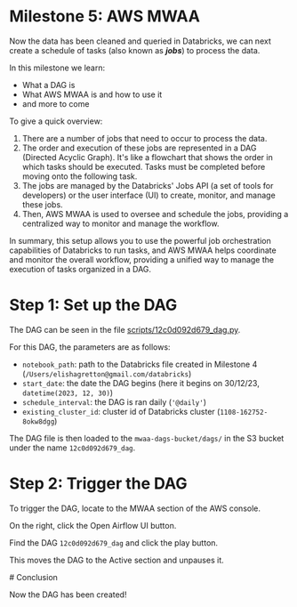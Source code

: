 # Milestone 5: AWS MWAA

Now the data has been cleaned and queried in Databricks, we can next create a schedule of tasks (also known as **_jobs_**) to process the data.

In this milestone we learn:

- What a DAG is
- What AWS MWAA is and how to use it
- and more to come

To give a quick overview:

1. There are a number of jobs that need to occur to process the data.
2. The order and execution of these jobs are represented in a DAG (Directed Acyclic Graph). It's like a flowchart that shows the order in which tasks should be executed. Tasks must be completed before moving onto the following task.
3. The jobs are managed by the Databricks' Jobs API (a set of tools for developers) or the user interface (UI) to create, monitor, and manage these jobs.
4. Then, AWS MWAA is used to oversee and schedule the jobs, providing a centralized way to monitor and manage the workflow.

In summary, this setup allows you to use the powerful job orchestration capabilities of Databricks to run tasks, and AWS MWAA helps coordinate and monitor the overall workflow, providing a unified way to manage the execution of tasks organized in a DAG.

# Step 1: Set up the DAG

The DAG can be seen in the file [scripts/12c0d092d679_dag.py](../scripts/12c0d092d679_dag.py).

For this DAG, the parameters are as follows:

- `notebook_path`: path to the Databricks file created in Milestone 4 (`/Users/elishagretton@gmail.com/databricks`)
- `start_date`: the date the DAG begins (here it begins on 30/12/23, `datetime(2023, 12, 30)`)
- `schedule_interval`: the DAG is ran daily (`'@daily'`)
- `existing_cluster_id`: cluster id of Databricks cluster (`1108-162752-8okw8dgg`)

The DAG file is then loaded to the `mwaa-dags-bucket/dags/` in the S3 bucket under the name `12c0d092d679_dag`.

# Step 2: Trigger the DAG

To trigger the DAG, locate to the MWAA section of the AWS console.

On the right, click the Open Airflow UI button.

Find the DAG `12c0d092d679_dag` and click the play button.

This moves the DAG to the Active section and unpauses it.

# Conclusion

Now the DAG has been created!
